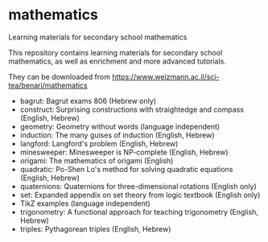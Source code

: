 # mathematics
Learning materials for secondary school mathematics

This repository contains learning materials for secondary school mathematics, as well as enrichment and more advanced tutorials.

They can be downloaded from https://www.weizmann.ac.il/sci-tea/benari/mathematics

* bagrut: Bagrut exams 806 (Hebrew only)
* construct: Surprising constructions with straightedge and compass (English, Hebrew)
* geometry: Geometry without words (language independent)
* induction: The many guises of induction (English, Hebrew)
* langford: Langford's problem (English, Hebrew)
* minesweeper: Minesweeper is NP-complete (English, Hebrew)
* origami: The mathematics of origami (English)
* quadratic: Po-Shen Lo's method for solving quadratic equations (English, Hebrew)
* quaternions: Quaternions for three-dimensional rotations (English only)
* set: Expanded appendix on set theory from logic textbook (English only)
* TikZ examples (language independent)
* trigonometry: A functional approach for teaching trigonometry (English, Hebrew)
* triples: Pythagorean triples (English, Hebrew)

